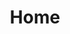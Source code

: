---
templateKey: home
title: Home
heading: Nepi
descriptionLeft: >-
  Nepi è una cittadina molto antica che, a differenza di molti altri centri della Tuscia viterbese, ha avuto una occupazione ininterrotta a partire dalla fine del VIII secolo a.C. Per quanto essa non sembri mai aver avuto un ruolo di protagonista nelle vicende storiche, non è, però, da considerare un piccolo centro di provincia, ma una cittadina che fu sede vescovile a partire dal V secolo e che divenne poi uno dei luoghi amati dalla famiglia Borgia. Ogni epoca vi ha lasciato testimonianze importanti se non eccezionali, basti citare i corredi provenienti dalla Necropoli di "Sante Grotte" e la Catacomba di Santa Savinilla.
descriptionRight: >-
  E' arricchita anche da un cimitero paleocristiano monumentale tra i più notevoli del centro Italia, o dalle possenti mura di cinta della città progettate da Antonio da Sangallo "il Giovane", splendido esempio di architettura militare del Rinascimento. Alla ricchezza delle testimonianze archeologiche e monumentali si aggiungono quella di un paesaggio, in vaste aree ancora incontaminato e selvaggio, che ha saputo affascinare personaggi come George Dennis, Massimo D'Azzeglio e William Turner.
enDescriptionLeft: >-
  Nepi is a very ancient town which, unlike many other towns here in Tuscia, had a continuous occupation since the end of the 8th Century B.C. Although it seems it never played a leading role in historical events, however it must be considered not a small provincial center but an important town where the Bishop lived starting from the fifth Century and which became one of the beloved places by the Borgia's family. Any historical period left important or awesome proofs. Just to mention some of them: items founded in the Necropolis of "Sante Grotte" and the Catacomb of Santa Savinilla.
enDescriptionRight: >-
  It is also enriched by a monumental early Christian cemetery among the most remarkable in central Italy, or by the mighty city walls designed by Antonio da Sangallo "Il Giovane". They are a splendid example of Renaissance military architecture. The richness of the archaeological and monumental proofs is added to our beautiful landscapes, still uncontaminated and wild, which were able to fascinate important people like George Dennis, Massimo D'Azzeglio and William Turner.
---